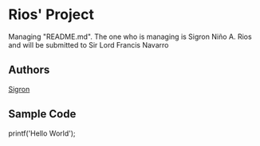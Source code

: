# Rios' Project
Managing "README.md". The one who is managing is Sigron Niño A. Rios and will be submitted to Sir Lord Francis Navarro
## Authors
[Sigron](https://github.com/riossigron)
## Sample Code
printf('Hello World');
